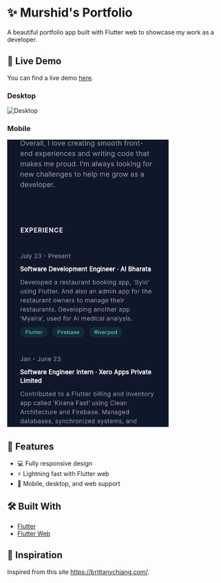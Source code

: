 # ✨ Murshid's  Portfolio

A beautiful portfolio app built with Flutter web to showcase my work as a developer. 

## 🚀 Live Demo

You can find a live demo [here](https://portfolio-9a909.web.app/#/).

### Desktop

![Desktop](/preview/video.gif)

### Mobile

![Mobile](/preview/mobile.png)

## 📱 Features

- 💻 Fully responsive design
- ⚡️ Lightning fast with Flutter web
- 📱 Mobile, desktop, and web support

## 🛠 Built With

- [Flutter](https://flutter.dev/)
- [Flutter Web](https://flutter.dev/web)



## 🙌 Inspiration

Inspired from this site https://brittanychiang.com/.

